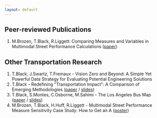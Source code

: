 ```yaml
---
layout: default
---
```


## Peer-reviewed Publications

1. M.Brozen, T.Black, R.Liggett: Comparing Measures and Variables in Multimodal Street Performance Calculations ([paper](http://trrjournalonline.trb.org/doi/10.3141/2420-01))

## Other Transportation Research

1. T.Black, J.Swartz, T.Fremaux - Vision Zero and Beyond: A Simple Yet Powerful Data Strategy for Evaluating Potential Engineering Solutions 
2. T.Black - Redefining "Transportation Impact": A Comparison of Emerging Methodologies ([paper](documents/TRB2015_SB743_Paper.pdf) / [slides](documents/TRB2015_SB743_Slides.pdf))
3. T.Black, S.Montes, C.Osborne, M.Sahimi - The Los Angeles Bus Map ([paper](documents/TRB2015_LABusMap_Paper.pdf) / [slides](documents/TRB2015_LABusMap_Slides.pdf))
4. M.Brozen, T.Black, H.Huff, R.Liggett - Multimodal Street Performance Measure Sensitivity Case Study: How to Get an A ([poster](documents/TRB2015_MMLOS_Poster.pdf))
